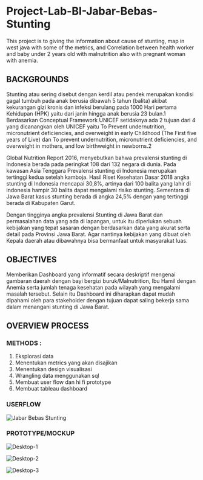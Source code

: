 # Project-Lab-BI-Jabar-Bebas-Stunting
This project is to giving the information about cause of stunting, map in west java with some of the metrics, and Correlation between health worker and baby under 2 years old with malnutrition also with pregnant woman with anemia.

## BACKGROUNDS

Stunting atau sering disebut dengan kerdil atau pendek merupakan kondisi gagal tumbuh pada anak berusia dibawah 5 tahun (balita) akibat kekurangan gizi kronis dan infeksi berulang pada 1000 Hari pertama Kehidupan (HPK) yaitu dari janin hingga anak berusia 23 bulan.1 Berdasarkan Conceptual Framework UNICEF setidaknya ada 2 tujuan dari 4 yang dicanangkan oleh UNICEF yaitu To Prevent undernutrition, micronutrient deficiencies, and overweight in early Childhood (The First five years of Live) dan To prevent undernutrition, micronutrient deficiencies, and overweight in mothers, and low birthweight in newborns.2 

Global Nutrition Report 2016, menyebutkan bahwa prevalensi stunting di Indonesia berada pada peringkat 108 dari 132 negara di dunia. Pada kawasan Asia Tenggara Prevalensi stunting di Indonesia merupakan tertinggi kedua setelah kamboja. Hasil Riset Kesehatan Dasar 2018 angka stunting di Indonesia mencapai 30,8%, artinya dari 100 balita yang lahir di indonesia hampir 30 balita dapat mengalami risiko stunting. Sementara di Jawa Barat kasus stunting berada di angka 24,5% dengan yang tertinggi berada di Kabupaten Garut. 

Dengan tingginya angka prevalensi Stunting di Jawa Barat dan permasalahan data yang ada di lapangan, untuk itu diperlukan sebuah kebijakan yang tepat sasaran dengan berdasarkan data yang akurat serta detail pada Provinsi Jawa Barat.  Agar nantinya kebijakan yang dibuat oleh Kepala daerah atau dibawahnya bisa bermanfaat untuk masyarakat luas. 

## OBJECTIVES
Memberikan Dashboard yang informatif secara deskriptif mengenai gambaran daerah dengan bayi bergizi buruk/Malnutrition, Ibu Hamil dengan Anemia serta jumlah tenaga kesehatan pada wilayah yang mengalami masalah tersebut. Selain itu Dashboard ini diharapkan dapat mudah dipahami oleh para stakeholder dengan tujuan dapat saling bekerja sama dalam menangani stunting di Jawa Barat.

## OVERVIEW PROCESS

### METHODS :
1. Eksplorasi data
2. Menentukan metrics yang akan disajikan
3. Menentukan design visualisasi
4. Wrangling data menggunakan sql
5. Membuat user flow dan hi fi prototype
6. Membuat tableau dashboard

### USERFLOW

![Jabar Bebas Stunting](https://user-images.githubusercontent.com/102465817/189682204-c85ba43a-a35d-4b8e-9b76-52c231f7dd58.jpg)

### PROTOTYPE/MOCKUP
![Desktop-1](https://user-images.githubusercontent.com/102465817/189687232-3122fa8f-bf9a-4606-9e22-fe1dd3ed50b7.png)

![Desktop-2](https://user-images.githubusercontent.com/102465817/189687239-b490cb17-ba4d-45c9-9cf1-4e1ad524f688.png)

![Desktop-3](https://user-images.githubusercontent.com/102465817/189687251-4a2e952d-56fa-4197-a7d9-64097a9b1186.png)






